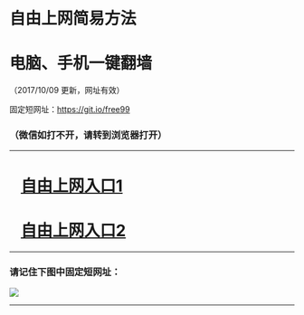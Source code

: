 ﻿# 自由上网简易方法

# 电脑、手机一键翻墙

（2017/10/09 更新，网址有效）

固定短网址：https://git.io/free99

### （微信如打不开，请转到浏览器打开）


***





# &nbsp;&nbsp; <a href="http://ft835121885.fwq-tz-1001.info/fwqtz01.html?t=100900115498 " target="_blank">自由上网入口1</a>
# &nbsp;&nbsp; <a href="http://ft112018748.fwq-tz-1002.info/fwqtz02.html?t=100900111735 " target="_blank">自由上网入口2</a>
***

### 请记住下图中固定短网址：

<img src="https://s3-us-west-2.amazonaws.com/fwq-1001/yjfq-20170905okok.png" /> 


***

